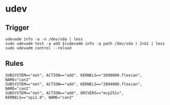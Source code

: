 udev
====

Trigger
-------

    udevadm info -a -n /dev/sda | less
    sudo udevadm test -a add $(udevadm info -q path /dev/sda ) 2>&1 | less
    sudo udevadm control --reload

Rules
-----

    SUBSYSTEM=="net", ACTION=="add", KERNELS=="2090000.flexcan", NAME="can1"
    SUBSYSTEM=="net", ACTION=="add", KERNELS=="2094000.flexcan", NAME="can2"
    SUBSYSTEM=="net", ACTION=="add", DRIVERS=="mcp251x", KERNELS=="spi1.0", NAME="can3"
